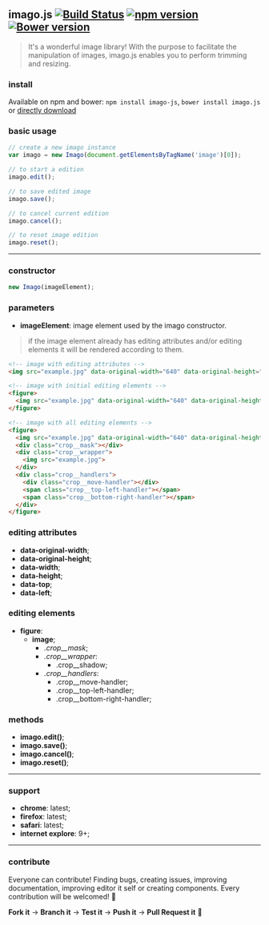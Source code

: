 ## imago.js [![Build Status](https://travis-ci.org/evandroeisinger/imago.js.svg?branch=master)](https://travis-ci.org/evandroeisinger/imago.js) [![npm version](https://badge.fury.io/js/imago-js.svg)](http://badge.fury.io/js/imago-js) [![Bower version](https://badge.fury.io/bo/imago.js.svg)](http://badge.fury.io/bo/imago.js)

> It's a wonderful image library! With the purpose to facilitate the manipulation of images, imago.js enables you to perform trimming and resizing.

### install
Available on npm and bower:
`npm install imago-js`, `bower install imago.js` or [directly download](https://github.com/evandroeisinger/imago.js/raw/master/src/editore.js)

### basic usage
```javascript
// create a new imago instance
var imago = new Imago(document.getElementsByTagName('image')[0]);

// to start a edition
imago.edit();

// to save edited image
imago.save();

// to cancel current edition
imago.cancel();

// to reset image edition
imago.reset();
```

---
### constructor
```javascript
new Imago(imageElement);
```

### parameters
  - **imageElement**: image element used by the imago constructor. 

> if the image element already has editing attributes and/or editing elements it will be rendered according to them.

```html
<!-- image with editing attributes -->
<img src="example.jpg" data-original-width="640" data-original-height="424" data-width="640" data-height="424" data-top="0" data-left="0">

<!-- image with initial editing elements -->
<figure>
  <img src="example.jpg" data-original-width="640" data-original-height="424" data-width="640" data-height="424" data-top="0" data-left="0">
</figure>

<!-- image with all editing elements -->
<figure>
  <img src="example.jpg" data-original-width="640" data-original-height="424" data-width="640" data-height="424" data-top="0" data-left="0">
  <div class="crop__mask"></div>
  <div class="crop__wrapper">
    <img src="example.jpg">
  </div>
  <div class="crop__handlers">
    <div class="crop__move-handler"></div>
    <span class="crop__top-left-handler"></span>
    <span class="crop__bottom-right-handler"></span>
  </div>
</figure>
```

### editing attributes
- **data-original-width**;
- **data-original-height**;
- **data-width**;
- **data-height**;
- **data-top**;
- **data-left**;

### editing elements
- **figure**:
  - **image**;
    - *.crop__mask*;
    - *.crop__wrapper*:
      - .crop__shadow;
    - *.crop__handlers*:
      - .crop__move-handler;
      - .crop__top-left-handler;
      - .crop__bottom-right-handler;

### methods
- **imago.edit()**;
- **imago.save()**;
- **imago.cancel()**;
- **imago.reset()**;

---
### support
- **chrome**: latest;
- **firefox**: latest;
- **safari**: latest;
- **internet explore**: 9+;

---
### contribute
Everyone can contribute! Finding bugs, creating issues, improving documentation, improving editor it self or creating components.
Every contribution will be welcomed! :santa: 

**Fork it** -> **Branch it** -> **Test it** -> **Push it** -> **Pull Request it** :gem:

